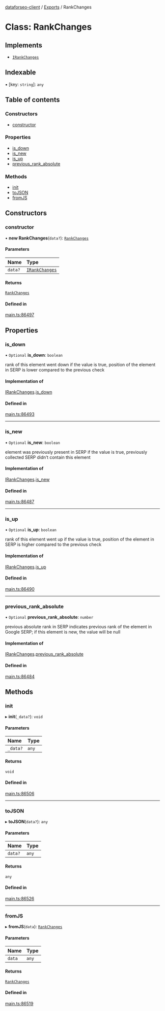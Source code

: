 [dataforseo-client](../README.md) / [Exports](../modules.md) / RankChanges

# Class: RankChanges

## Implements

- [`IRankChanges`](../interfaces/IRankChanges.md)

## Indexable

▪ [key: `string`]: `any`

## Table of contents

### Constructors

- [constructor](RankChanges.md#constructor)

### Properties

- [is\_down](RankChanges.md#is_down)
- [is\_new](RankChanges.md#is_new)
- [is\_up](RankChanges.md#is_up)
- [previous\_rank\_absolute](RankChanges.md#previous_rank_absolute)

### Methods

- [init](RankChanges.md#init)
- [toJSON](RankChanges.md#tojson)
- [fromJS](RankChanges.md#fromjs)

## Constructors

### constructor

• **new RankChanges**(`data?`): [`RankChanges`](RankChanges.md)

#### Parameters

| Name | Type |
| :------ | :------ |
| `data?` | [`IRankChanges`](../interfaces/IRankChanges.md) |

#### Returns

[`RankChanges`](RankChanges.md)

#### Defined in

[main.ts:86497](https://github.com/dataforseo/TypeScriptClient/blob/7ca1aa4/main.ts#L86497)

## Properties

### is\_down

• `Optional` **is\_down**: `boolean`

rank of this element went down
if the value is true, position of the element in SERP is lower compared to the previous check

#### Implementation of

[IRankChanges](../interfaces/IRankChanges.md).[is_down](../interfaces/IRankChanges.md#is_down)

#### Defined in

[main.ts:86493](https://github.com/dataforseo/TypeScriptClient/blob/7ca1aa4/main.ts#L86493)

___

### is\_new

• `Optional` **is\_new**: `boolean`

element was previously present in SERP
if the value is true, previously collected SERP didn’t contain this element

#### Implementation of

[IRankChanges](../interfaces/IRankChanges.md).[is_new](../interfaces/IRankChanges.md#is_new)

#### Defined in

[main.ts:86487](https://github.com/dataforseo/TypeScriptClient/blob/7ca1aa4/main.ts#L86487)

___

### is\_up

• `Optional` **is\_up**: `boolean`

rank of this element went up
if the value is true, position of the element in SERP is higher compared to the previous check

#### Implementation of

[IRankChanges](../interfaces/IRankChanges.md).[is_up](../interfaces/IRankChanges.md#is_up)

#### Defined in

[main.ts:86490](https://github.com/dataforseo/TypeScriptClient/blob/7ca1aa4/main.ts#L86490)

___

### previous\_rank\_absolute

• `Optional` **previous\_rank\_absolute**: `number`

previous absolute rank in SERP
indicates previous rank of the element in Google SERP;
if this element is new, the value will be null

#### Implementation of

[IRankChanges](../interfaces/IRankChanges.md).[previous_rank_absolute](../interfaces/IRankChanges.md#previous_rank_absolute)

#### Defined in

[main.ts:86484](https://github.com/dataforseo/TypeScriptClient/blob/7ca1aa4/main.ts#L86484)

## Methods

### init

▸ **init**(`_data?`): `void`

#### Parameters

| Name | Type |
| :------ | :------ |
| `_data?` | `any` |

#### Returns

`void`

#### Defined in

[main.ts:86506](https://github.com/dataforseo/TypeScriptClient/blob/7ca1aa4/main.ts#L86506)

___

### toJSON

▸ **toJSON**(`data?`): `any`

#### Parameters

| Name | Type |
| :------ | :------ |
| `data?` | `any` |

#### Returns

`any`

#### Defined in

[main.ts:86526](https://github.com/dataforseo/TypeScriptClient/blob/7ca1aa4/main.ts#L86526)

___

### fromJS

▸ **fromJS**(`data`): [`RankChanges`](RankChanges.md)

#### Parameters

| Name | Type |
| :------ | :------ |
| `data` | `any` |

#### Returns

[`RankChanges`](RankChanges.md)

#### Defined in

[main.ts:86519](https://github.com/dataforseo/TypeScriptClient/blob/7ca1aa4/main.ts#L86519)
